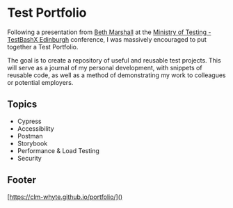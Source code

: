 # Test Portfolio
Following a presentation from [Beth Marshall](https://mobile.twitter.com/beth_askher) at the [Ministry of Testing - TestBashX Edinburgh](https://www.ministryoftesting.com/events/testbashx-edinburgh-2022) conference, I was massively encouraged to put together a Test Portfolio.

The goal is to create a repository of useful and reusable test projects. This will serve as a journal of my personal development, with snippets of reusable code, as well as a method of demonstrating my work to colleagues or potential employers.

## Topics
- Cypress
- Accessibility
- Postman
- Storybook
- Performance & Load Testing
- Security

## Footer
[https://clm-whyte.github.io/portfolio/]()
